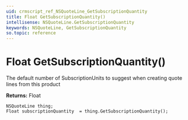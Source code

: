 ```yaml
---
uid: crmscript_ref_NSQuoteLine_GetSubscriptionQuantity
title: Float GetSubscriptionQuantity()
intellisense: NSQuoteLine.GetSubscriptionQuantity
keywords: NSQuoteLine, GetSubscriptionQuantity
so.topic: reference
---
```


# Float GetSubscriptionQuantity()

The default number of SubscriptionUnits to suggest when creating quote lines from this product

**Returns:** Float

```crmscript
NSQuoteLine thing;
Float subscriptionQuantity  = thing.GetSubscriptionQuantity();
```

